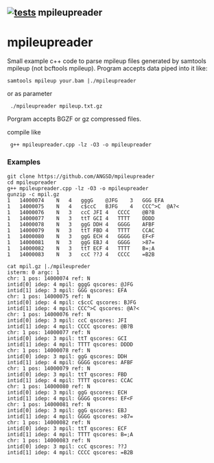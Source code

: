  ## [![tests](https://github.com/ANGSD/mpileupreader/actions/workflows/tests.yml/badge.svg)](https://github.com/ANGSD/mpileupreader/actions/workflows/tests.yml) mpileupreader

# mpileupreader
Small example c++ code to parse mpileup files generated by samtools mpileup (not bcftools mpileup). Program accepts data piped into it like:

``` samtools mpileup your.bam |./mpileupreader ```

or as parameter

``` ./mpileupreader mpileup.txt.gz```

Porgram accepts BGZF or gz compressed files.

compile like

``` g++ mpileupreader.cpp -lz -O3 -o mpileupreader```

### Examples ###

```
git clone https://github.com/ANGSD/mpileupreader
cd mpileupreader
g++ mpileupreader.cpp -lz -O3 -o mpileupreader
gunzip -c mpil.gz 
1	14000074	N	4	gggG	@JFG	3	GGG	EFA
1	14000075	N	4	c$ccC	BJFG	4	CCC^>C	@A?<
1	14000076	N	3	ccC	JFI	4	CCCC	@B?B
1	14000077	N	3	ttT	GCI	4	TTTT	DDDD
1	14000078	N	3	ggG	DDH	4	GGGG	AFBF
1	14000079	N	3	ttT	FBD	4	TTTT	CCAC
1	14000080	N	3	ggG	ECH	4	GGGG	EF<F
1	14000081	N	3	ggG	EBJ	4	GGGG	>87=
1	14000082	N	3	ttT	ECF	4	TTTT	B=;A
1	14000083	N	3	ccC	??J	4	CCCC	=B2B

cat mpil.gz |./mpileupreder 
isterm: 0 argc: 1
chr: 1 pos: 14000074 ref: N
intid[0] idep: 4 mpil: gggG qscores: @JFG
intid[1] idep: 3 mpil: GGG qscores: EFA
chr: 1 pos: 14000075 ref: N
intid[0] idep: 4 mpil: c$ccC qscores: BJFG
intid[1] idep: 4 mpil: CCC^>C qscores: @A?<
chr: 1 pos: 14000076 ref: N
intid[0] idep: 3 mpil: ccC qscores: JFI
intid[1] idep: 4 mpil: CCCC qscores: @B?B
chr: 1 pos: 14000077 ref: N
intid[0] idep: 3 mpil: ttT qscores: GCI
intid[1] idep: 4 mpil: TTTT qscores: DDDD
chr: 1 pos: 14000078 ref: N
intid[0] idep: 3 mpil: ggG qscores: DDH
intid[1] idep: 4 mpil: GGGG qscores: AFBF
chr: 1 pos: 14000079 ref: N
intid[0] idep: 3 mpil: ttT qscores: FBD
intid[1] idep: 4 mpil: TTTT qscores: CCAC
chr: 1 pos: 14000080 ref: N
intid[0] idep: 3 mpil: ggG qscores: ECH
intid[1] idep: 4 mpil: GGGG qscores: EF<F
chr: 1 pos: 14000081 ref: N
intid[0] idep: 3 mpil: ggG qscores: EBJ
intid[1] idep: 4 mpil: GGGG qscores: >87=
chr: 1 pos: 14000082 ref: N
intid[0] idep: 3 mpil: ttT qscores: ECF
intid[1] idep: 4 mpil: TTTT qscores: B=;A
chr: 1 pos: 14000083 ref: N
intid[0] idep: 3 mpil: ccC qscores: ??J
intid[1] idep: 4 mpil: CCCC qscores: =B2B

```
